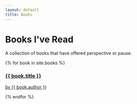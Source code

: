 ```yaml
---
layout: default
title: Books
---
```


<h1>Books I've Read</h1>
<p>A collection of books that have offered perspective or pause.</p>

<div class="item-grid">
  {% for book in site.books %}
    <a href="{{ book.url | relative_url }}" class="item-card-link">
      <div class="item-card book-card">
        <h3>{{ book.title }}</h3>
        <p class="item-meta">by {{ book.author }}</p>
        <!-- <blockquote class="item-quote">"{{ book.quote }}"</blockquote> -->
      </div>
    </a>
  {% endfor %}
</div>